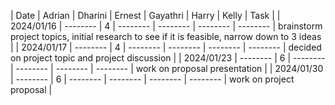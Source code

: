 | Date       |  Adrian  | Dharini  |  Ernest  | Gayathri |  Harry   |  Kelly   | Task                         |
| 2024/01/16 | -------- | 4 | -------- | -------- | -------- | -------- | brainstorm project topics, initial research to see if it is feasible, narrow down to 3 ideas |
| 2024/01/17 | -------- | 4 | -------- | -------- | -------- | -------- | decided on project topic and project discussion |
| 2024/01/23 | -------- | 6 | -------- | -------- | -------- | -------- | work on proposal presentation |
| 2024/01/30 | -------- | 6 | -------- | -------- | -------- | -------- | work on project proposal |

